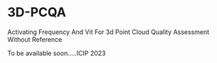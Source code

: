 # 3D-PCQA
Activating Frequency And Vit For 3d Point Cloud Quality Assessment Without Reference


To be available soon.....ICIP 2023
